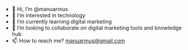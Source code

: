 - 👋 Hi, I’m @manuarmus
- 👀 I’m interested in technology
- 🌱 I’m currently learning digital marketing
- 💞️ I’m looking to collaborate on digital marketing tools and knowledge hub
- 📫 How to reach me? manuarmus@gmail.com

<!---
manuarmus/manuarmus is a ✨ special ✨ repository because its `README.md` (this file) appears on your GitHub profile.
You can click the Preview link to take a look at your changes.
--->
